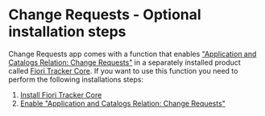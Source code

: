 # Change Requests - Optional installation steps

Change Requests app comes with a function that enables ["Application and Catalogs Relation: Change Requests"](../../../../rel-ch/FPS01/main/) in a separately installed product called [Fiori Tracker Core](../../../core/SPS03/main/). If you want to use this function you need to perform the following installations steps:

1. [Install Fiori Tracker Core](../../../core/SPS03/inst/)
2. [Enable "Application and Catalogs Relation: Change Requests"](rel.md)